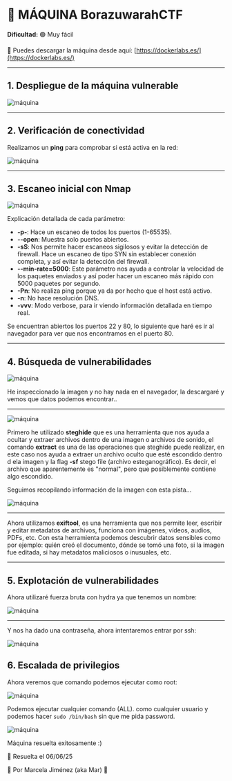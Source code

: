 # 🧠 MÁQUINA BorazuwarahCTF

**Dificultad:** 🟢 Muy fácil

🔗 Puedes descargar la máquina desde aquí: [https://dockerlabs.es/](https://dockerlabs.es/)

---

## 1. Despliegue de la máquina vulnerable

![máquina](./images/1.png)

---

## 2. Verificación de conectividad

Realizamos un **ping** para comprobar si está activa en la red:

![máquina](./images/2.png)

---

## 3. Escaneo inicial con Nmap

![máquina](./images/3.png)


Explicación detallada de cada parámetro:

- **-p-**: Hace un escaneo de todos los puertos (1-65535).
- **--open**: Muestra solo puertos abiertos.
- **-sS**: Nos permite hacer escaneos sigilosos y evitar la detección de firewall. Hace un escaneo de tipo SYN sin establecer conexión completa, y así evitar la detección del firewall.
- **--min-rate=5000**: Este parámetro nos ayuda a controlar la velocidad de los paquetes enviados y así poder hacer un escaneo más rápido con 5000 paquetes por segundo.
- **-Pn**: No realiza ping porque ya da por hecho que el host está activo.
- **-n**: No hace resolución DNS.
- **-vvv**: Modo verbose, para ir viendo información detallada en tiempo real.

Se encuentran abiertos los puertos 22 y 80, lo siguiente que haré es ir al navegador para ver que nos encontramos en el puerto 80.


---

## 4. Búsqueda de vulnerabilidades

![máquina](./images/4.png)

He inspeccionado la imagen y no hay nada en el navegador, la descargaré y vemos que datos podemos encontrar..

---

![máquina](./images/5.png)

Primero he utilizado **steghide** que es una herramienta que nos ayuda a ocultar y extraer archivos dentro de una imagen o archivos de sonido, el comando **extract** es una de las operaciones que steghide puede realizar, en este caso nos ayuda a extraer un archivo oculto que esté escondido dentro d ela imagen y la flag **-sf** stego file (archivo esteganográfico). Es decir, el archivo que aparentemente es "normal", pero que posiblemente contiene algo escondido.

Seguimos recopilando información de la imagen con esta pista...


![máquina](./images/6.png)

---

Ahora utilizamos **exiftool**, es una herramienta que nos permite leer, escribir y editar metadatos de archivos, funciona con imágenes, vídeos, audios, PDFs, etc. Con esta herramienta podemos descubrir datos sensibles como por ejemplo: quién creó el documento, dónde se tomó una foto, si la imagen fue editada, si hay metadatos maliciosos o inusuales, etc. 

---

## 5. Explotación de vulnerabilidades

Ahora utilizaré fuerza bruta con hydra ya que tenemos un nombre:

![máquina](./images/7.png)

---

Y nos ha dado una contraseña, ahora intentaremos entrar por ssh:

![máquina](./images/8.png)

## 6. Escalada de privilegios

Ahora veremos que comando podemos ejecutar como root:

![máquina](./images/9.png)

Podemos ejecutar cualquier comando (ALL). como cualquier usuario y podemos hacer ```sudo /bin/bash``` sin que me pida password.

![máquina](./images/10.png)

Máquina resuelta exitosamente :)

📅 Resuelta el 06/06/25

👩 Por Marcela Jiménez (aka Mar)
🐉




